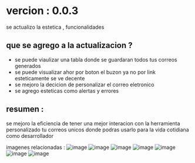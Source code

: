 # vercion : 0.0.3

se actualizo la estetica , funcionalidades 

## que se agrego a la actualizacion ?
- se puede viaulizar una tabla donde se guardaran todos tus correos generados
- se puede visualizar ahor por boton el buzon ya no por link esteticamente se ve decente
- se mejoro la decicion de personalizar el correo eletronico 
- se agrego esteticas como alertas y errores


## resumen :
se mejoro la eficiencia de tener una mejor interacion con la herramienta personalizado tu correos unicos donde podras usarlo para la vida cotidiana como desarrollador 

imagenes relacionadas :
![image](https://github.com/AvastrOficial/BSZInbox-Magic/assets/91764815/6757e152-eed9-4b62-8a61-c9c0ca4a6905)
![image](https://github.com/AvastrOficial/BSZInbox-Magic/assets/91764815/de8cdf18-8694-4509-8629-a9b85303127e)
![image](https://github.com/AvastrOficial/BSZInbox-Magic/assets/91764815/7185c6ed-ae91-4cc2-bee1-d1a271e473dc)
![image](https://github.com/AvastrOficial/BSZInbox-Magic/assets/91764815/66966e25-2f7f-4896-92d2-c9e503b44868)
![image](https://github.com/AvastrOficial/BSZInbox-Magic/assets/91764815/3579a5c7-bcb9-4e35-a824-1bba8a85d86d)
![image](https://github.com/AvastrOficial/BSZInbox-Magic/assets/91764815/d8ab8d72-c95d-4332-9062-912f0575c5d2)
![image](https://github.com/AvastrOficial/BSZInbox-Magic/assets/91764815/236a8575-5951-42f8-8be5-77e6e3c6702d)
